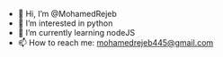 - 👋 Hi, I’m @MohamedRejeb
- 👀 I’m interested in python
- 🌱 I’m currently learning nodeJS
- 📫 How to reach me: mohamedrejeb445@gmail.com

<!---
MohamedRejeb/MohamedRejeb is a ✨ special ✨ repository because its `README.md` (this file) appears on your GitHub profile.
You can click the Preview link to take a look at your changes.
--->
